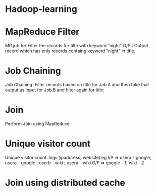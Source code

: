 # Hadoop-learning

# MapReduce Filter
MR job for Filter the records for tilte with keyword “night”
O/P : Output record which has only records containg keyword "night" in title.

# Job Chaining
Job Chaining: Filter records based on title for Job A and then take that output as input for Job B and filter again for title: 

# Join
Perform Join using MapReduce

# Unique visitor count
Unique visitor count: logs (ipaddress, website).eg
I/P => usera - google; usera - google ; userb - wiki ; usera - wiki
O/P => google - 1; wiki - 2

# Join using distributed cache
